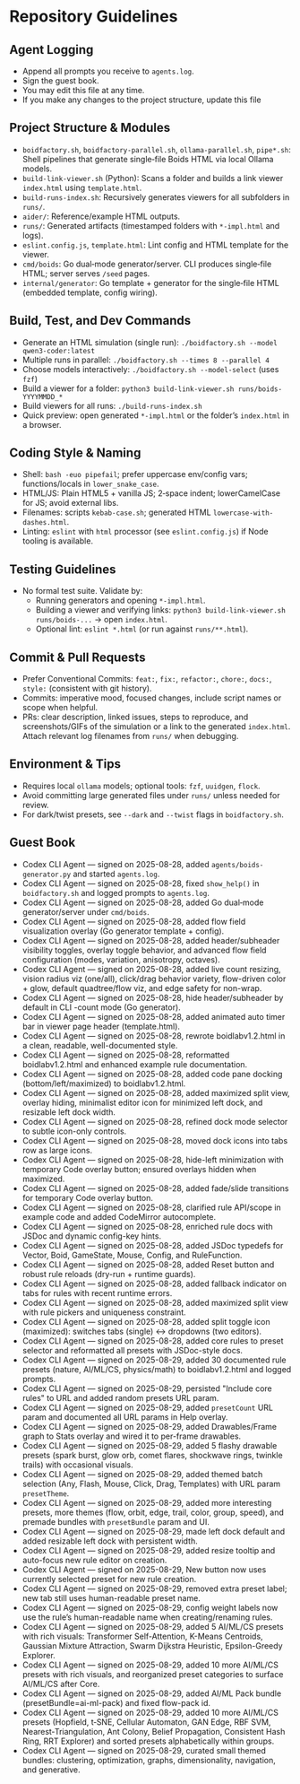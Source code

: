 # Repository Guidelines
## Agent Logging
- Append all prompts you receive to `agents.log`.
- Sign the guest book.
- You may edit this file at any time.
- If you make any changes to the project structure, update this file

## Project Structure & Modules
- `boidfactory.sh`, `boidfactory-parallel.sh`, `ollama-parallel.sh`, `pipe*.sh`: Shell pipelines that generate single‑file Boids HTML via local Ollama models.
- `build-link-viewer.sh` (Python): Scans a folder and builds a link viewer `index.html` using `template.html`.
- `build-runs-index.sh`: Recursively generates viewers for all subfolders in `runs/`.
- `aider/`: Reference/example HTML outputs.
- `runs/`: Generated artifacts (timestamped folders with `*-impl.html` and logs).
- `eslint.config.js`, `template.html`: Lint config and HTML template for the viewer.
 - `cmd/boids`: Go dual‑mode generator/server. CLI produces single‑file HTML; server serves `/seed` pages.
 - `internal/generator`: Go template + generator for the single‑file HTML (embedded template, config wiring).

## Build, Test, and Dev Commands
- Generate an HTML simulation (single run): `./boidfactory.sh --model qwen3-coder:latest`
- Multiple runs in parallel: `./boidfactory.sh --times 8 --parallel 4`
- Choose models interactively: `./boidfactory.sh --model-select` (uses `fzf`)
- Build a viewer for a folder: `python3 build-link-viewer.sh runs/boids-YYYYMMDD_*`
- Build viewers for all runs: `./build-runs-index.sh`
- Quick preview: open generated `*-impl.html` or the folder’s `index.html` in a browser.

## Coding Style & Naming
- Shell: `bash -euo pipefail`; prefer uppercase env/config vars; functions/locals in `lower_snake_case`.
- HTML/JS: Plain HTML5 + vanilla JS; 2‑space indent; lowerCamelCase for JS; avoid external libs.
- Filenames: scripts `kebab-case.sh`; generated HTML `lowercase-with-dashes.html`.
- Linting: `eslint` with `html` processor (see `eslint.config.js`) if Node tooling is available.

## Testing Guidelines
- No formal test suite. Validate by:
  - Running generators and opening `*-impl.html`.
  - Building a viewer and verifying links: `python3 build-link-viewer.sh runs/boids-...` → open `index.html`.
  - Optional lint: `eslint *.html` (or run against `runs/**.html`).

## Commit & Pull Requests
- Prefer Conventional Commits: `feat:`, `fix:`, `refactor:`, `chore:`, `docs:`, `style:` (consistent with git history).
- Commits: imperative mood, focused changes, include script names or scope when helpful.
- PRs: clear description, linked issues, steps to reproduce, and screenshots/GIFs of the simulation or a link to the generated `index.html`. Attach relevant log filenames from `runs/` when debugging.

## Environment & Tips
- Requires local `ollama` models; optional tools: `fzf`, `uuidgen`, `flock`.
- Avoid committing large generated files under `runs/` unless needed for review.
- For dark/twist presets, see `--dark` and `--twist` flags in `boidfactory.sh`.

## Guest Book
- Codex CLI Agent — signed on 2025-08-28, added `agents/boids-generator.py` and started `agents.log`.
- Codex CLI Agent — signed on 2025-08-28, fixed `show_help()` in `boidfactory.sh` and logged prompts to `agents.log`.
- Codex CLI Agent — signed on 2025-08-28, added Go dual‑mode generator/server under `cmd/boids`.
- Codex CLI Agent — signed on 2025-08-28, added flow field visualization overlay (Go generator template + config).
- Codex CLI Agent — signed on 2025-08-28, added header/subheader visibility toggles, overlay toggle behavior, and advanced flow field configuration (modes, variation, anisotropy, octaves).
 - Codex CLI Agent — signed on 2025-08-28, added live count resizing, vision radius viz (one/all), click/drag behavior variety, flow-driven color + glow, default quadtree/flow viz, and edge safety for non-wrap.
 - Codex CLI Agent — signed on 2025-08-28, hide header/subheader by default in CLI -count mode (Go generator).
 - Codex CLI Agent — signed on 2025-08-28, added animated auto timer bar in viewer page header (template.html).
 - Codex CLI Agent — signed on 2025-08-28, rewrote boidlabv1.2.html in a clean, readable, well-documented style.
 - Codex CLI Agent — signed on 2025-08-28, reformatted boidlabv1.2.html and enhanced example rule documentation.
 - Codex CLI Agent — signed on 2025-08-28, added code pane docking (bottom/left/maximized) to boidlabv1.2.html.
 - Codex CLI Agent — signed on 2025-08-28, added maximized split view, overlay hiding, minimalist editor icon for minimized left dock, and resizable left dock width.
 - Codex CLI Agent — signed on 2025-08-28, refined dock mode selector to subtle icon-only controls.
 - Codex CLI Agent — signed on 2025-08-28, moved dock icons into tabs row as large icons.
 - Codex CLI Agent — signed on 2025-08-28, hide-left minimization with temporary Code overlay button; ensured overlays hidden when maximized.
 - Codex CLI Agent — signed on 2025-08-28, added fade/slide transitions for temporary Code overlay button.
 - Codex CLI Agent — signed on 2025-08-28, clarified rule API/scope in example code and added CodeMirror autocomplete.
 - Codex CLI Agent — signed on 2025-08-28, enriched rule docs with JSDoc and dynamic config-key hints.
 - Codex CLI Agent — signed on 2025-08-28, added JSDoc typedefs for Vector, Boid, GameState, Mouse, Config, and RuleFunction.
 - Codex CLI Agent — signed on 2025-08-28, added Reset button and robust rule reloads (dry-run + runtime guards).
 - Codex CLI Agent — signed on 2025-08-28, added fallback indicator on tabs for rules with recent runtime errors.
 - Codex CLI Agent — signed on 2025-08-28, added maximized split view with rule pickers and uniqueness constraint.
 - Codex CLI Agent — signed on 2025-08-28, added split toggle icon (maximized): switches tabs (single) ↔ dropdowns (two editors).
 - Codex CLI Agent — signed on 2025-08-28, added core rules to preset selector and reformatted all presets with JSDoc-style docs.
 - Codex CLI Agent — signed on 2025-08-29, added 30 documented rule presets (nature, AI/ML/CS, physics/math) to boidlabv1.2.html and logged prompts.
 - Codex CLI Agent — signed on 2025-08-29, persisted "Include core rules" to URL and added random presets URL param.
 - Codex CLI Agent — signed on 2025-08-29, added `presetCount` URL param and documented all URL params in Help overlay.
 - Codex CLI Agent — signed on 2025-08-29, added Drawables/Frame graph to Stats overlay and wired it to per-frame drawables.
 - Codex CLI Agent — signed on 2025-08-29, added 5 flashy drawable presets (spark burst, glow orb, comet flares, shockwave rings, twinkle trails) with occasional visuals.
 - Codex CLI Agent — signed on 2025-08-29, added themed batch selection (Any, Flash, Mouse, Click, Drag, Templates) with URL param `presetTheme`.
 - Codex CLI Agent — signed on 2025-08-29, added more interesting presets, more themes (flow, orbit, edge, trail, color, group, speed), and premade bundles with `presetBundle` param and UI.
 - Codex CLI Agent — signed on 2025-08-29, made left dock default and added resizable left dock with persistent width.
 - Codex CLI Agent — signed on 2025-08-29, added resize tooltip and auto-focus new rule editor on creation.
 - Codex CLI Agent — signed on 2025-08-29, New button now uses currently selected preset for new rule creation.
 - Codex CLI Agent — signed on 2025-08-29, removed extra preset label; new tab still uses human-readable preset name.
 - Codex CLI Agent — signed on 2025-08-29, config weight labels now use the rule’s human-readable name when creating/renaming rules.
 - Codex CLI Agent — signed on 2025-08-29, added 5 AI/ML/CS presets with rich visuals: Transformer Self-Attention, K-Means Centroids, Gaussian Mixture Attraction, Swarm Dijkstra Heuristic, Epsilon-Greedy Explorer.
 - Codex CLI Agent — signed on 2025-08-29, added 10 more AI/ML/CS presets with rich visuals, and reorganized preset categories to surface AI/ML/CS after Core.
 - Codex CLI Agent — signed on 2025-08-29, added AI/ML Pack bundle (presetBundle=ai-ml-pack) and fixed flow-pack id.
 - Codex CLI Agent — signed on 2025-08-29, added 10 more AI/ML/CS presets (Hopfield, t‑SNE, Cellular Automaton, GAN Edge, RBF SVM, Nearest‑Triangulation, Ant Colony, Belief Propagation, Consistent Hash Ring, RRT Explorer) and sorted presets alphabetically within groups.
 - Codex CLI Agent — signed on 2025-08-29, curated small themed bundles: clustering, optimization, graphs, dimensionality, navigation, and generative.
